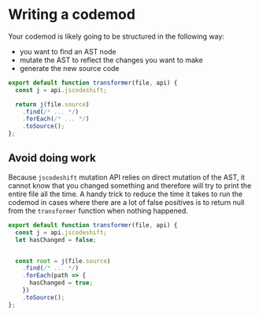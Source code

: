 # Writing a codemod

Your codemod is likely going to be structured in the following way:
- you want to find an AST node
- mutate the AST to reflect the changes you want to make
- generate the new source code

```js
export default function transformer(file, api) {
  const j = api.jscodeshift;

  return j(file.source)
    .find(/* ... */)
    .forEach(/* ... */)
    .toSource();
};
```

## Avoid doing work

Because `jscodeshift` mutation API relies on direct mutation of the AST, it cannot know that you changed something and therefore will try to print the entire file all the time. A handy trick to reduce the time it takes to run the codemod in cases where there are a lot of false positives is to return null from the `transformer` function when nothing happened.

```js
export default function transformer(file, api) {
  const j = api.jscodeshift;
  let hasChanged = false;


  const root = j(file.source)
    .find(/* ... */)
    .forEach(path => {
      hasChanged = true;
    })
    .toSource();
};
```
